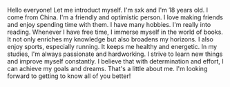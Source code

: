 Hello everyone! Let me introduct myself.
I'm sxk and I'm 18 years old. I come from China. I'm a friendly and optimistic person. I love making friends and enjoy spending time with them.
I have many hobbies. I'm really into reading. Whenever I have free time, I immerse myself in the world of books. It not only enriches my knowledge but also broadens my horizons. I also enjoy sports, especially running. It keeps me healthy and energetic.
In my studies, I'm always passionate and hardworking. I strive to learn new things and improve myself constantly. I believe that with determination and effort, I can achieve my goals and dreams.
That's a little about me. I'm looking forward to getting to know all of you better!
